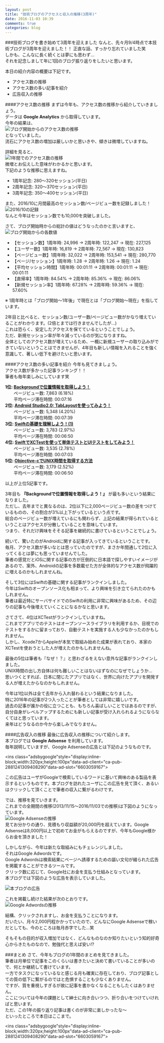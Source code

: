 ```yaml
---
layout: post
title: "技術ブログのアクセスと収入の推移(3周年)"
date: 2016-11-03 10:39
comments: true
categories: blog
---
```


###技術ブログを書き始めて3周年を迎えました
なんと、先々月9/4時点で本技術ブログが3周年を迎えました！！
正直な話、すっかり忘れていました笑  
しかも、こんなに長く続くとは夢にも思わず...  
それを記念しまして年に1回のブログ振り返りをしたいと思います。

本日の紹介内容の概要は下記です。

* アクセス数の推移
* アクセス数の多い記事を紹介
* 広告収入の推移

<!-- more -->

####アクセス数の推移
まずは今年も、アクセス数の推移から紹介していきましょう。  
データは **Google Analytics** から取得しています。  
今年の結果は、  
![ブログ開始からのアクセス数の推移](/images/3anniversary1.png)  
となっていました。  
流石にアクセス数の増加は厳しいかと思いきや、傾きは微増していますね。  

詳細を見ると、  
![1年間でのアクセス数の推移](/images/3anniversary２.png)  
微増とお伝えした意味がわかるかと思います。  
下記のような推移に思えますね。  

* 1周年記念: 280〜320セッション(平日)  
* 2周年記念: 320〜370セッション(平日)  
* 3周年記念: 350〜400セッション(平日)  

また、2016/10に月間最高のセッション数/ページビュー数を記録しました！  
![2016/10の記録](/images/3anniversary3.png)  
なんと今年はセッション数でも10,000を突破しました。  

さて、ブログ開始時からの総計の値はどうなったのかと言いますと、  
![ブログ開始からの各数値](/images/3anniversary4.png)  

* 【セッション数】1周年時: 24,996 → 2周年時: 122,247 → 現在: 227,125  
* 【ユーザー数】1周年時: 16,819 → 2周年時: 72,567 → 現在: 130,823  
* 【ページビュー数】1周年時: 32,022 → 2周年時: 153,541 → 現在: 280,770  
* 【ページ/セッション】1周年時: 1.28 → 2周年時: 1.26 → 現在: 1.24  
* 【平均セッション時間】1周年時: 00:01:11 → 2周年時: 00:01:11 → 現在: 00:01:11  
* 【直帰率】1周年時: 84.54% → 2周年時: 85.36% → 現在: 86.06%  
* 【新規セッション率】1周年時: 67.28% → 2周年時: 59.36% → 現在: 57.60%  

※ 1周年時とは「ブログ開始〜1年後」で現在とは「ブログ開始〜現在」を指しています。  

2年目と比べると、セッション数/ユーザー数/ページビュー数がかなり増えていることがわかります。(2倍とまでは行きませんでしたが...)  
これは恐らく、安定したアクセスを保てているということでしょう。  
ただ、新規セッション率が年々減っているのが気になりますね。  
全体としてのアクセス数が増えているため、一概に新規ユーザーの取り込みができていないということはできませんが、4年目も新しい情報を入れることを強く意識して、著しい低下を避けたいと思います。  

####アクセス数の多い記事を紹介
今年も見てきましょう。  
アクセス数が多かった記事ランキング！！  
筆者も毎年楽しみにしています笑  

**1位: [Backgroundで位置情報を取得しよう！](http://grandbig.github.io/blog/2013/09/27/location-nstimer/)**  
　　ページビュー数: 7,863 (6.18%)  
　　平均ページ滞在時間: 00:07:16  
**2位: [Android Studio2.0: TabLayoutを使ってみよう！](http://grandbig.github.io/blog/2016/01/30/android-tablayout/)**  
　　ページビュー数: 5,348 (4.20%)  
　　平均ページ滞在時間: 00:07:39  
**3位: [Swiftの基礎を理解しよう！(1)](http://grandbig.github.io/blog/2015/05/16/swift-base/)**  
　　ページビュー数: 3,783 (2.97%)  
　　平均ページ滞在時間: 00:06:50  
**4位: [SwiftでXCTestを使って単体テストとUIテストをしてみよう！](http://grandbig.github.io/blog/2016/01/11/xctest/)**  
　　ページビュー数: 3,535 (2.78%)  
　　平均ページ滞在時間: 00:07:03  
**5位: [Objective-cでUNIX時間を取得する方法](http://grandbig.github.io/blog/2014/04/16/unixtime/)**  
　　ページビュー数: 3,179 (2.52%)  
　　平均ページ滞在時間: 00:06:50  

以上が上位5記事です。  

3年目も **『Backgroundで位置情報を取得しよう！』** が最も多いという結果になりました。  
ただし、去年までと異なるのは、2位以下に2,000ページビュー数の差をつけているものの、その割合が3%以上下がっているという点です。  
総合のページビュー数が増えているにも関わらず、上記の結果が得られているということはアクセスが分散していることを意味しています。  
つまり、それだけ興味をそそる記事を継続的に書けているということでしょう。  

続いて、驚いたのがAndroidに関する記事が入ってきているということです。  
毎月、アクセス数が多いなとは思っていたのですが、まさか年間通して2位に入ってくるとは夢にも思っていませんでした。  
筆者の感覚だとiOSに関する記事の方が圧倒的に日本語で探しやすいイメージがあるので、案外、Androidの記事を多数載せた方が全体的なアクセス数が飛躍的に増えるのかもしれませんね。  

そして3位にはSwiftの基礎に関する記事がランクインしました。  
今年はSwiftのオープンソース化も相まって、より興味を引き立てられたのかもしれません。  
筆者は最近特にサーバサイドでのSwiftの利用に非常に興味があるため、その辺りの記事も今後増えていくことになるかなと思います。  

さてさて、4位はXCTestがランクインしていますね。  
これまでアプリでのテストはオープンソースライブラリを利用するか、目視でのテストをするかに留まっており、自動テストを実施する人も少なかったのかもしれません。  
しかし、Xcode7からAppleが本気で取組み始めた成果が表れており、本家のXCTestを使おうとした人が増えたのかもしれませんね。  

最後の5位は筆者も『なぜ！？』と思わざるをえない意外な記事がランクインしました。  
UNIX時間の出し方自体は何も難しいことはないはずなのになぜでしょうか...  
思いつくとすれば、日本に閉じたアプリではなく、世界に向けたアプリを開発する人が増えたからなのかもしれません。  

今年は1位以外は全て去年から入れ替わるという結果になりました。  
特に2016年の記事が2つ入ったことが筆者としては非常に嬉しいです。  
過去の記事が誰かの役に立つことも、もちろん喜ばしいことではあるのですが、自分自身がレベルアップするためにも新しい記事が受け入れられるようにならなくてはと思っています。  
来年はどうなるのか今から楽しみでなりません。  

####広告収入の推移
最後に広告収入の推移について紹介します。  
本ブログでは **Google Adsense** を利用しています。  
毎年説明していますが、Google Adsenseの広告とは下記のようなものです。  
<script async src="//pagead2.googlesyndication.com/pagead/js/adsbygoogle.js"></script>
<ins class="adsbygoogle"style="display:inline-block;width:320px;height:100px"data-ad-client="ca-pub-2881241309408290"data-ad-slot="6603059167"></ins>
<script>
(adsbygoogle = window.adsbygoogle || []).push({});
</script>

この広告はユーザがGoogleで検索しているワードに基いて興味のある製品を表示するというものです。本ブログを訪れたユーザにこの広告を見て頂く、あるいはクリックして頂くことで筆者の収入に繋がるわけです。  

では、推移を見ていきます。  
これまでの全期間の推移(2013/11/15〜2016/11/03での推移)は下図のようになっています。  
![Google Adsenseの推移](/images/3anniversary5.png)  
見てお分かりの通り、見積もり収益額が20,000円を超えています。Google Adsenseは8,000円以上で初めてお金がもらえるのですが、今年もGoogle様からお金を頂きました！  

しかしながら、今年は新たな取組みにもチェレンジしました。  
それはGoogle Adwordsです。  
Google Adwordsは検索結果にページへ誘導するための謳い文句が綴られた広告を掲載することができるツールです。  
クリック数に応じて、Google社にお金を支払う仕組みとなっています。  
本ブログでは下図のような広告を表示していました。  

![本ブログの広告](/images/3anniversary6.png)  

これを掲載し続けた結果が次のとおりです。  
![Google Adwordsの推移](/images/3anniversary7.png)  

結構、クリックされますし、お金を支払うことになります。  
だいたい、月々2,000円程かかっていたので、どんなにGoogle Adsenseで稼いだとしても、今のところは毎月赤字でした...笑  

そもそもの目的が収入増加ではなく、どんなものなのか知りたいという知的好奇心からきたものなので、勉強代と思えば安い!?  

###まとめ
さて、今年もブログの1年間のまとめを見てきました。  
筆者は月単位で記事をこのくらいは書きたいと決めて書いていることが多いので、何とか継続して書けています。  
一方でタスクになっているなと感じる月も確実に存在しており、ブログ記事としての質の低下に繋がるのではと危惧することも少なくありません。  
ですが、質を重視しすぎるが故に記事を書かなくなることもしたくはありません。  
ここについては今年の課題として紳士に向き合いつつ、折り合いをつけていければと思います。  
ただ、この1年の振り返り記事は書くのが非常に楽しかったな〜  
といったところで本日はここまで。  

<script async src="//pagead2.googlesyndication.com/pagead/js/adsbygoogle.js"></script>
<ins class="adsbygoogle"style="display:inline-block;width:320px;height:100px"data-ad-client="ca-pub-2881241309408290"data-ad-slot="6603059167"></ins>
<script>
(adsbygoogle = window.adsbygoogle || []).push({});
</script>
